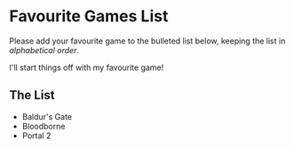 # Favourite Games List

Please add your favourite game to the bulleted list below, keeping the list in *alphabetical order*.

I'll start things off with my favourite game!

## The List

* Baldur's Gate
* Bloodborne
* Portal 2
